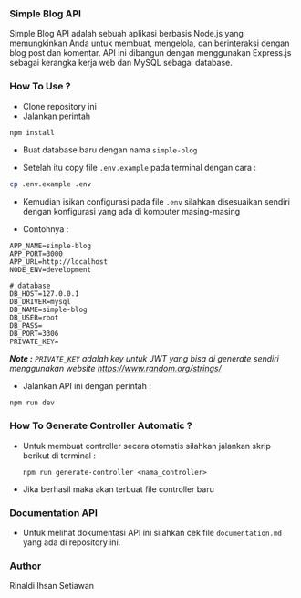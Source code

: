 ### Simple Blog API

Simple Blog API adalah sebuah aplikasi berbasis Node.js yang memungkinkan Anda untuk membuat, mengelola, dan berinteraksi dengan blog post dan komentar. API ini dibangun dengan menggunakan Express.js sebagai kerangka kerja web dan MySQL sebagai database.

### How To Use ?

- Clone repository ini
- Jalankan perintah

```bash
npm install
```

- Buat database baru dengan nama `simple-blog`

- Setelah itu copy file `.env.example` pada terminal dengan cara :

```bash
cp .env.example .env
```

- Kemudian isikan configurasi pada file `.env` silahkan disesuaikan sendiri dengan konfigurasi yang ada di komputer masing-masing

- Contohnya :

```
APP_NAME=simple-blog
APP_PORT=3000
APP_URL=http://localhost
NODE_ENV=development

# database
DB_HOST=127.0.0.1
DB_DRIVER=mysql
DB_NAME=simple-blog
DB_USER=root
DB_PASS=
DB_PORT=3306
PRIVATE_KEY=

```

**_Note :_** _`PRIVATE_KEY` adalah key untuk JWT yang bisa di generate sendiri menggunakan website https://www.random.org/strings/_

- Jalankan API ini dengan perintah :

```
npm run dev
```

### How To Generate Controller Automatic ?

- Untuk membuat controller secara otomatis silahkan jalankan skrip berikut di terminal :

  ```
  npm run generate-controller <nama_controller>
  ```

- Jika berhasil maka akan terbuat file controller baru

### Documentation API

- Untuk melihat dokumentasi API ini silahkan cek file `documentation.md` yang ada di repository ini.

### Author

Rinaldi Ihsan Setiawan
